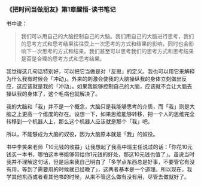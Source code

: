 ### 《把时间当做朋友》第1章醒悟-读书笔记

书中说：
>我们可以用自己的大脑控制自己的大脑。我们用自己的大脑进行思考，我们的思考方式和思考结果往往受上一次思考的方式和结果的影响，同时也会影响下一次思考的方式和结果。我们甚至可以思考我们的思考方式和思考结果是否是合理的思考方式和思考结果。

我觉得这几句话特别好，可以把它当做是对「反思」的定义。我也可以用它来解释为什么我有时候会「冲动」。外来的刺激会使我的大脑操纵我的身体立刻做出反应，这应该就是我的「冲动」。如果我能够控制自己的大脑，应该就不会让大脑去操纵我的身体了，这个毛病也就解决了。

我的大脑和「我」并不是一个概念，大脑只是我能够思考的介质，而「我」则是大脑之上更高一个维度的存在。设想一下，如果思维能够转移，把一个人的思维完全转移到一个机器人上，那么这个机器人应该就是那个「我」吧。

所以，不能够成为大脑的奴役，因为大脑原本就是「我」的奴役。

书中李笑来老师「10元钱的收益」让我想起了我高中班主任说过的话：「你花10元钱买一本书，哪怕这本书能够带给你1元钱的好处，那这10元钱也值了」。虽说当时我并不理解这句话，但是后来我自己明白了「多学点东西总是好事，不要管它有没有用，等到了需要用的时候就已经晚了」，这两者基本是一个道理。所以现在，我学其他东西或者看其他书的时候，从来不管这么做有没有用，尽管去做就好了。
